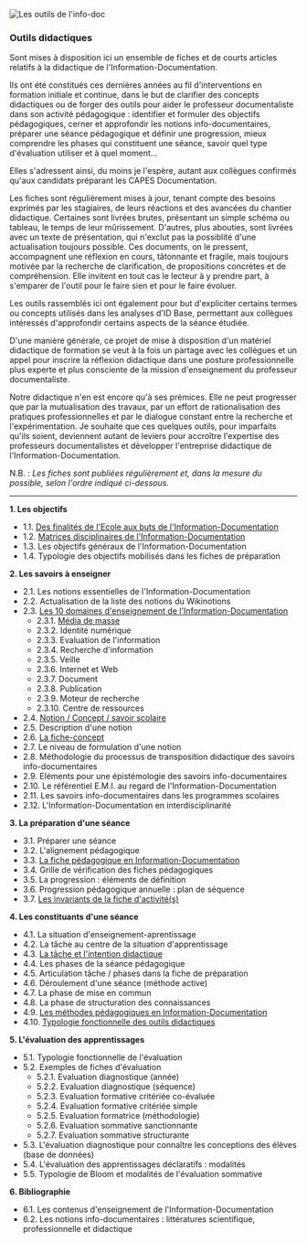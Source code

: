 ![Les outils de l'info-doc](http://i.imgur.com/14hYm6j.jpg)

### Outils didactiques

Sont mises à disposition ici un ensemble de fiches et de courts articles relatifs à la didactique de l'Information-Documentation.

Ils ont été constitués ces dernières années au fil d'interventions en formation initiale et continue, dans le but de clarifier des concepts didactiques ou de forger des outils pour aider le professeur documentaliste dans son activité pédagogique : identifier et formuler des objectifs pédagogiques, cerner et approfondir les notions info-documentaires, préparer une séance pédagogique et définir une progression, mieux comprendre les phases qui constituent une séance, savoir quel type d'évaluation utiliser et à quel moment...

Elles s'adressent ainsi, du moins je l'espère, autant aux collègues confirmés qu'aux candidats préparant les CAPES Documentation.

Les fiches sont régulièrement mises à jour, tenant compte des besoins exprimés par les stagiaires, de leurs réactions et des avancées du chantier didactique. Certaines sont livrées brutes, présentant un simple schéma ou tableau, le temps de leur mûrissement. D'autres, plus abouties, sont livrées avec un texte de présentation, qui n'exclut pas la possiblité d'une actualisation toujours possible. Ces documents, on le pressent, accompagnent une réflexion en cours, tâtonnante et fragile, mais toujours motivée par la recherche de clarification, de propositions concrètes et de compréhension. Elle invitent en tout cas le lecteur à y prendre part, à s'emparer de l'outil pour le faire sien et pour le faire évoluer. 

Les outils rassemblés ici ont également pour but d'expliciter certains termes ou concepts utilisés dans les analyses d'ID Base, permettant aux collègues intéressés d'approfondir certains aspects de la séance étudiée.

D'une manière générale, ce projet de mise à disposition d'un matériel didactique de formation se veut à la fois un partage avec les collègues et un appel pour inscrire la réflexion didactique dans une posture professionnelle plus experte et plus consciente de la mission d'enseignement du professeur documentaliste.

Notre didactique n'en est encore qu'à ses prémices. Elle ne peut progresser que par la mutualisation des travaux, par un effort de rationalisation des pratiques professionnelles et par le dialogue constant entre la recherche et l'expérimentation. Je souhaite que ces quelques outils, pour imparfaits qu'ils soient, deviennent autant de leviers pour accroître l'expertise des professeurs documentalistes et développer l'entreprise didactique de l'Information-Documentation. 

N.B. : *Les fiches sont publiées régulièrement et, dans la mesure du possible, selon l'ordre indiqué ci-dessous.*

 -------------------------
 
**1. Les objectifs**

- 1.1. [Des finalités de l'Ecole aux buts de l'Information-Documentation](http://lestroiscouronnes.esmeree.fr/outils/des-finalites-de-l-ecole-aux-buts-de-l-information-documentation)
- 1.2. [Matrices disciplinaires de l'Information-Documentation](http://lestroiscouronnes.esmeree.fr/didactique-information/les-trois-matrices-disciplinaires-de-l-information-documentation)
- 1.3. Les objectifs généraux de l'Information-Documentation
- 1.4. Typologie des objectifs mobilisés dans les fiches de préparation

**2. Les savoirs à enseigner**

- 2.1. Les notions essentielles de l'Information-Documentation
- 2.2. Actualisation de la liste des notions du Wikinotions
- 2.3. [Les 10 domaines d'enseignement de l'Information-Documentation](http://lestroiscouronnes.esmeree.fr/didactique-information/l-information-documentation-en-dix-tableaux)
     - 2.3.1. [Média de masse](http://lestroiscouronnes.esmeree.fr/didactique-information/media-de-masse-domaine-d-enseignement-de-l-information-documentation)
     - 2.3.2. Identité numérique
     - 2.3.3. Evaluation de l'information
     - 2.3.4. Recherche d'information
     - 2.3.5. Veille
     - 2.3.6. Internet et Web
     - 2.3.7. Document
     - 2.3.8. Publication
     - 2.3.9. Moteur de recherche
    - 2.3.10. Centre de ressources
- 2.4. [Notion / Concept / savoir scolaire](http://lestroiscouronnes.esmeree.fr/outils/concept-notion-savoir-scolaire)
- 2.5. Description d'une notion
- 2.6. [La fiche-concept](http://lestroiscouronnes.esmeree.fr/outils/la-fiche-concept) 
- 2.7. Le niveau de formulation d'une notion
- 2.8. Méthodologie du processus de transposition didactique des savoirs info-documentaires
- 2.9. Eléments pour une épistémologie des savoirs info-documentaires 
- 2.10. Le référentiel E.M.I. au regard de l'Information-Documentation
- 2.11. Les savoirs info-documentaires dans les programmes scolaires
- 2.12. L'Information-Documentation en interdisciplinarité

**3. La préparation d'une séance**

- 3.1. Préparer une séance
- 3.2. L'alignement pédagogique
- 3.3. [La fiche pédagogique en Information-Documentation](http://lestroiscouronnes.esmeree.fr/outils/la-fiche-pedagogique-en-information-documentation)
- 3.4. Grille de vérification des fiches pédagogiques
- 3.5. La progression : éléments de définition
- 3.6. Progression pédagogique annuelle : plan de séquence
- 3.7. [Les invariants de la fiche d'activité(s)](http://lestroiscouronnes.esmeree.fr/outils/les-invariants-de-la-fiche-d-activite-s)

**4. Les constituants d'une séance**

- 4.1. La situation d'enseignement-aprentissage
- 4.2. La tâche au centre de la situation d'apprentissage
- 4.3. [La tâche et l'intention didactique](http://lestroiscouronnes.esmeree.fr/outils/la-tache-et-l-intention-didactique)
- 4.4. Les phases de la séance pédagogique
- 4.5. Articulation tâche / phases dans la fiche de préparation
- 4.6. Déroulement d'une séance (méthode active)
- 4.7. La phase de mise en commun
- 4.8. La phase de structuration des connaissances
- 4.9. [Les méthodes pédagogiques en Information-Documentation](http://lestroiscouronnes.esmeree.fr/outils/les-methodes-pedagogiques-en-information-documentation)
- 4.10. [Typologie fonctionnelle des outils didactiques](http://lestroiscouronnes.esmeree.fr/outils/fiche-eleve-fiche-pedagogique-en-information-documentation) 

**5. L'évaluation des apprentissages**

- 5.1. Typologie fonctionnelle de l'évaluation 
- 5.2. Exemples de fiches d'évaluation
     - 5.2.1. Evaluation diagnostique (année)
     - 5.2.2. Evaluation diagnostique (séquence)
     - 5.2.3. Evaluation formative critériée co-évaluée
     - 5.2.4. Evaluation formative critériée simple
     - 5.2.5. Evaluation formatrice (méthodologie)
     - 5.2.6. Evaluation sommative sanctionnante
     - 5.2.7. Evaluation sommative structurante
- 5.3. L'évaluation diagnostique pour connaître les conceptions des élèves (base de données)
- 5.4. L'évaluation des apprentissages déclaratifs : modalités
- 5.5. Typologie de Bloom et modalités de l'évaluation sommative

**6. Bibliographie**

- 6.1. Les contenus d'enseignement de l'Information-Documentation
- 6.2. Les notions info-documentaires : littératures scientifique, professionnelle et didactique

     
